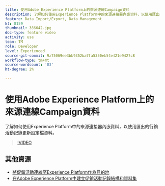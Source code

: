 ```yaml
---
title: 使用Adobe Experience Platform上的來源連線Campaign資料
description: 了解如何使用Experience Platform中的來源連接器內嵌資料，以使用匯出的行銷活動記錄更新設定檔資料。
feature: Data Import/Export, Data Management
kt: 8159
thumbnail: 336642.jpg
doc-type: feature video
activity: use
team: TM
role: Developer
level: Experienced
source-git-commit: 9a75069ee3bb9352ba7fa5350eb54e421e9427c8
workflow-type: tm+mt
source-wordcount: '83'
ht-degree: 2%

---
```



# 使用Adobe Experience Platform上的來源連線Campaign資料

了解如何使用Experience Platform中的來源連接器內嵌資料，以使用匯出的行銷活動記錄更新設定檔資料。

>[!VIDEO](https://video.tv.adobe.com/v/336642?quality=12)

## 其他資源

* [將促銷活動連線至Experience Platform作為目的地](/help/tutorial-integrate-with-experience-platform/connect-campaign-to-experience-platform-as-destination.md)
* [在Adobe Experience Platform中建立促銷活動記錄結構和資料集](/help/tutorial-integrate-with-experience-platform/create-a-campaign-logs-schema-and-dataset-in-experience-platform.md)

